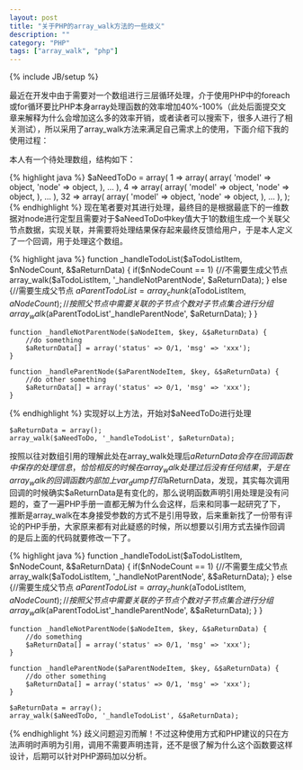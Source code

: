 ```yaml
---
layout: post
title: "关于PHP的array_walk方法的一些歧义"
description: ""
category: "PHP"
tags: ["array_walk", "php"]
---
```

{% include JB/setup %}

最近在开发中由于需要对一个数组进行三层循环处理，介于使用PHP中的foreach或for循环要比PHP本身array处理函数的效率增加40%-100%（此处后面提交文章来解释为什么会增加这么多的效率开销，或者读者可以搜索下，很多人进行了相关测试），所以采用了array_walk方法来满足自己需求上的使用，下面介绍下我的使用过程：

本人有一个待处理数组，结构如下：

{% highlight java %}
    $aNeedToDo = array(
        1 => array(
            array(
                'model' => object,
                'node' => object,
            ),
            ...
        ),
        4 => array(
            array(
                'model' => object,
                'node' => object,
            ),
            ...
        ),
        32 => array(
            array(
                'model' => object,
                'node' => object,
            ),
            ...
        ),
    );
{% endhighlight %}
现在笔者要对其进行处理，最终目的是根据最底下的一维数据对node进行定型且需要对于$aNeedToDo中key值大于1的数组生成一个关联父节点数据，实现关联，并需要将处理结果保存起来最终反馈给用户，于是本人定义了一个回调，用于处理这个数组。

{% highlight java %}
    function _handleTodoList($aTodoListItem, $nNodeCount, &$aReturnData) {
        if($nNodeCount == 1) {//不需要生成父节点
            array_walk($aTodoListItem, '_handleNotParentNode', $aReturnData);
        } else {//需要生成父节点
            $aParentTodoList = array_chunk($aTodoListItem, $aNodeCount);//按照父节点中需要关联的子节点个数对子节点集合进行分组
            array_walk($aParentTodoList'_handleParentNode', $aReturnData);
        }
    }

    function _handleNotParentNode($aNodeItem, $key, &$aReturnData) {
        //do something
        $aReturnData[] = array('status' => 0/1, 'msg' => 'xxx');
    }

    function _handleParentNode($aParentNodeItem, $key, &$aReturnData) {
        //do other something
        $aReturnData[] = array('status' => 0/1, 'msg' => 'xxx');
    }
{% endhighlight %}
实现好以上方法，开始对$aNeedToDo进行处理

    $aReturnData = array();
    array_walk($aNeedToDo, '_handleTodoList', $aReturnData);
按照以往对数组引用的理解此处在array_walk处理后$aReturnData会存在回调函数中保存的处理信息，恰恰相反的时候在array_walk处理过后没有任何结果，于是在array_walk的回调函数内部加上var_dump打印$aReturnData，发现，其实每次调用回调的时候确实$aReturnData是有变化的，那么说明函数声明引用处理是没有问题的，查了一遍PHP手册一直都无解为什么会这样，后来和同事一起研究了下，推断是array_walk在本身接受参数的方式不是引用导致，后来重新找了一份带有评论的PHP手册，大家原来都有对此疑惑的时候，所以想要以引用方式去操作回调的是后上面的代码就要修改一下了。

{% highlight java %}
    function _handleTodoList($aTodoListItem, $nNodeCount, &$aReturnData) {
        if($nNodeCount == 1) {//不需要生成父节点
            array_walk($aTodoListItem, '_handleNotParentNode', &$aReturnData);
        } else {//需要生成父节点
            $aParentTodoList = array_chunk($aTodoListItem, $aNodeCount);//按照父节点中需要关联的子节点个数对子节点集合进行分组
            array_walk($aParentTodoList'_handleParentNode', &$aReturnData);
        }
    }

    function _handleNotParentNode($aNodeItem, $key, &$aReturnData) {
        //do something
        $aReturnData[] = array('status' => 0/1, 'msg' => 'xxx');
    }

    function _handleParentNode($aParentNodeItem, $key, &$aReturnData) {
        //do other something
        $aReturnData[] = array('status' => 0/1, 'msg' => 'xxx');
    }

    $aReturnData = array();
    array_walk($aNeedToDo, '_handleTodoList', &$aReturnData);
{% endhighlight %}
歧义问题迎刃而解！不过这种使用方式和PHP建议的只在方法声明时声明为引用，调用不需要声明违背，还不是很了解为什么这个函数要这样设计，后期可以针对PHP源码加以分析。
